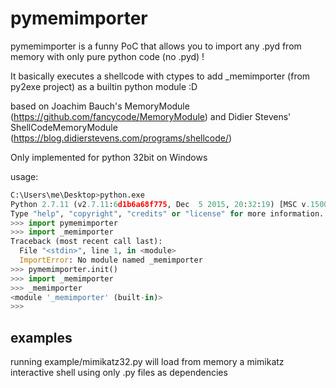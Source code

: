 # pymemimporter
pymemimporter is a funny PoC that allows you to import any .pyd from memory with only pure python code (no .pyd) !  

It basically executes a shellcode with ctypes to add \_memimporter (from py2exe project) as a builtin python module :D

based on Joachim Bauch's MemoryModule (https://github.com/fancycode/MemoryModule) and Didier Stevens' ShellCodeMemoryModule (https://blog.didierstevens.com/programs/shellcode/)

Only implemented for python 32bit on Windows 

usage: 
```python
C:\Users\me\Desktop>python.exe
Python 2.7.11 (v2.7.11:6d1b6a68f775, Dec  5 2015, 20:32:19) [MSC v.1500 32 bit (Intel)] on win32
Type "help", "copyright", "credits" or "license" for more information.
>>> import pymemimporter
>>> import _memimporter
Traceback (most recent call last):
  File "<stdin>", line 1, in <module>
  ImportError: No module named _memimporter
>>> pymemimporter.init()
>>> import _memimporter
>>> _memimporter
<module '_memimporter' (built-in)>
>>>
```

## examples
running example/mimikatz32.py will load from memory a mimikatz interactive shell using only .py files as dependencies

